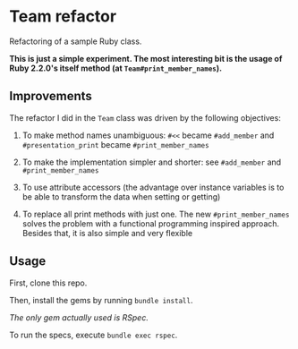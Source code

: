 # Team refactor

Refactoring of a sample Ruby class.

**This is just a simple experiment. The most interesting bit is the usage of Ruby 2.2.0's itself method
(at `Team#print_member_names`).**

## Improvements

The refactor I did in the `Team` class was driven by the following objectives:

1. To make method names unambiguous: `#<<` became `#add_member` and `#presentation_print` became
`#print_member_names`

2. To make the implementation simpler and shorter: see `#add_member` and `#print_member_names`

3. To use attribute accessors (the advantage over instance variables is to be able to transform
  the data when setting or getting)

4. To replace all print methods with just one. The new `#print_member_names` solves the problem with
a functional programming inspired approach. Besides that, it is also simple and very flexible

## Usage

First, clone this repo.

Then, install the gems by running `bundle install`.

*The only gem actually used is RSpec.*

To run the specs, execute `bundle exec rspec`.
